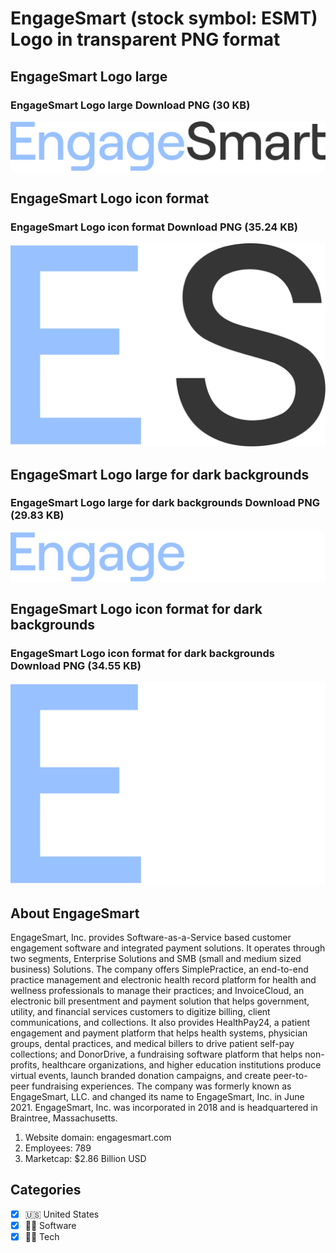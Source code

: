 # EngageSmart (stock symbol: ESMT) Logo in transparent PNG format

## EngageSmart Logo large

### EngageSmart Logo large Download PNG (30 KB)

![EngageSmart Logo large Download PNG (30 KB)](/img/orig/ESMT_BIG-5521b414.png)

## EngageSmart Logo icon format

### EngageSmart Logo icon format Download PNG (35.24 KB)

![EngageSmart Logo icon format Download PNG (35.24 KB)](/img/orig/ESMT-1f780faa.png)

## EngageSmart Logo large for dark backgrounds

### EngageSmart Logo large for dark backgrounds Download PNG (29.83 KB)

![EngageSmart Logo large for dark backgrounds Download PNG (29.83 KB)](/img/orig/ESMT_BIG.D-b8bf635e.png)

## EngageSmart Logo icon format for dark backgrounds

### EngageSmart Logo icon format for dark backgrounds Download PNG (34.55 KB)

![EngageSmart Logo icon format for dark backgrounds Download PNG (34.55 KB)](/img/orig/ESMT.D-3affb455.png)

## About EngageSmart

EngageSmart, Inc. provides Software-as-a-Service based customer engagement software and integrated payment solutions. It operates through two segments, Enterprise Solutions and SMB (small and medium sized business) Solutions. The company offers SimplePractice, an end-to-end practice management and electronic health record platform for health and wellness professionals to manage their practices; and InvoiceCloud, an electronic bill presentment and payment solution that helps government, utility, and financial services customers to digitize billing, client communications, and collections. It also provides HealthPay24, a patient engagement and payment platform that helps health systems, physician groups, dental practices, and medical billers to drive patient self-pay collections; and DonorDrive, a fundraising software platform that helps non-profits, healthcare organizations, and higher education institutions produce virtual events, launch branded donation campaigns, and create peer-to-peer fundraising experiences. The company was formerly known as EngageSmart, LLC. and changed its name to EngageSmart, Inc. in June 2021. EngageSmart, Inc. was incorporated in 2018 and is headquartered in Braintree, Massachusetts.

1. Website domain: engagesmart.com
2. Employees: 789
3. Marketcap: $2.86 Billion USD


## Categories
- [x] 🇺🇸 United States
- [x] 👨‍💻 Software
- [x] 👩‍💻 Tech
